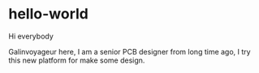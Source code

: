 # hello-world

Hi everybody

Galinvoyageur here, I am a senior PCB designer from long time ago,
I try this new platform for make some design.
